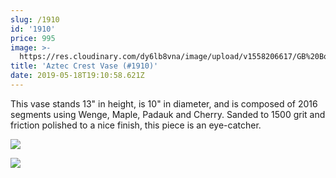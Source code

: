 ```yaml
---
slug: /1910
id: '1910'
price: 995
image: >-
  https://res.cloudinary.com/dy6lb8vna/image/upload/v1558206617/GB%20Bowlworks%20Gallery/1910a.jpg
title: 'Aztec Crest Vase (#1910)'
date: 2019-05-18T19:10:58.621Z
---
```

This vase stands 13" in height, is 10" in diameter, and is composed of 2016 segments using Wenge, Maple, Padauk and Cherry.  Sanded to 1500 grit and friction polished to a nice finish, this piece is an eye-catcher.

![](https://res.cloudinary.com/dy6lb8vna/image/upload/v1558206884/GB%20Bowlworks%20Gallery/IMG_4577.jpg)

![](https://res.cloudinary.com/dy6lb8vna/image/upload/a_0/v1558207042/GB%20Bowlworks%20Gallery/IMG_4563.jpg)
